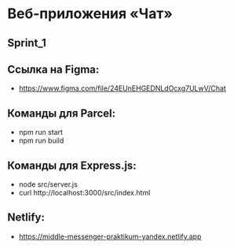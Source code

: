 # Веб-приложения «Чат»

## Sprint_1

## Ссылка на Figma:
- https://www.figma.com/file/24EUnEHGEDNLdOcxg7ULwV/Chat

## Команды для Parcel: 
- npm run start
- npm run build

## Команды для Express.js:
- node src/server.js
- curl http://localhost:3000/src/index.html

## Netlify: 
- https://middle-messenger-praktikum-yandex.netlify.app
